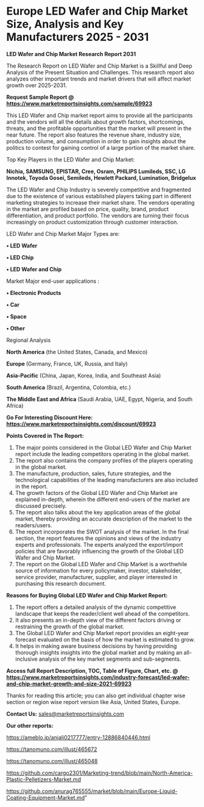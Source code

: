 # Europe LED Wafer and Chip Market Size, Analysis and Key Manufacturers 2025 - 2031

<strong>LED Wafer and Chip Market Research Report 2031</strong>

The Research Report on LED Wafer and Chip Market is a Skillful and Deep Analysis of the Present Situation and Challenges. This research report also analyzes other important trends and market drivers that will affect market growth over 2025-2031.

<strong>Request Sample Report @ <a href=https://www.marketreportsinsights.com/sample/69923>https://www.marketreportsinsights.com/sample/69923</a></strong>

This LED Wafer and Chip market report aims to provide all the participants and the vendors will all the details about growth factors, shortcomings, threats, and the profitable opportunities that the market will present in the near future. The report also features the revenue share, industry size, production volume, and consumption in order to gain insights about the politics to contest for gaining control of a large portion of the market share.

Top Key Players in the LED Wafer and Chip Market:

<strong>Nichia, SAMSUNG, EPISTAR, Cree, Osram, PHILIPS Lumileds, SSC, LG Innotek, Toyoda Gosei, Semileds, Hewlett Packard, Lumination, Bridgelux</strong>

The LED Wafer and Chip Industry is severely competitive and fragmented due to the existence of various established players taking part in different marketing strategies to increase their market share. The vendors operating in the market are profiled based on price, quality, brand, product differentiation, and product portfolio. The vendors are turning their focus increasingly on product customization through customer interaction.

LED Wafer and Chip Market Major Types are:

<strong>• LED Wafer

• LED Chip

• LED Wafer and Chip</strong>

Market Major end-user applications :

<strong>• Electronic Products

• Car

• Space

• Other</strong>

Regional Analysis

</u><strong><b>North America</b></strong> (the United States, Canada, and Mexico)

<strong><b>Europe </b></strong>(Germany, France, UK, Russia, and Italy)

<strong><b>Asia-Pacific</b></strong> (China, Japan, Korea, India, and Southeast Asia)

<strong><b>South America</b></strong> (Brazil, Argentina, Colombia, etc.)

<strong><b>The Middle East and Africa</b></strong> (Saudi Arabia, UAE, Egypt, Nigeria, and South Africa)

<strong>Go For Interesting Discount Here: <a href=https://www.marketreportsinsights.com/discount/69923>https://www.marketreportsinsights.com/discount/69923</a></strong>

<strong>Points Covered in The Report:</strong>
<ol>
  <li>The major points considered in the Global LED Wafer and Chip Market report include the leading competitors operating in the global market.</li>
  <li>The report also contains the company profiles of the players operating in the global market.</li>
  <li>The manufacture, production, sales, future strategies, and the technological capabilities of the leading manufacturers are also included in the report.</li>
  <li>The growth factors of the Global LED Wafer and Chip Market are explained in-depth, wherein the different end-users of the market are discussed precisely.</li>
  <li>The report also talks about the key application areas of the global market, thereby providing an accurate description of the market to the readers/users.</li>
  <li>The report incorporates the SWOT analysis of the market. In the final section, the report features the opinions and views of the industry experts and professionals. The experts analyzed the export/import policies that are favorably influencing the growth of the Global LED Wafer and Chip Market.</li>
  <li>The report on the Global LED Wafer and Chip Market is a worthwhile source of information for every policymaker, investor, stakeholder, service provider, manufacturer, supplier, and player interested in purchasing this research document.</li>
</ol>
<strong>Reasons for Buying Global LED Wafer and Chip Market Report:</strong>

<ol>
  <li>The report offers a detailed analysis of the dynamic competitive landscape that keeps the reader/client well ahead of the competitors.</li>
  <li>It also presents an in-depth view of the different factors driving or restraining the growth of the global market.</li>
  <li>The Global LED Wafer and Chip Market report provides an eight-year forecast evaluated on the basis of how the market is estimated to grow.</li>
  <li>It helps in making aware business decisions by having providing thorough insights insights into the global market and by making an all-inclusive analysis of the key market segments and sub-segments.</li>
</ol>
<strong>Access full Report Description, TOC, Table of Figure, Chart, etc. @ <a href=https://www.marketreportsinsights.com/industry-forecast/led-wafer-and-chip-market-growth-and-size-2021-69923>https://www.marketreportsinsights.com/industry-forecast/led-wafer-and-chip-market-growth-and-size-2021-69923</a></strong>


Thanks for reading this article; you can also get individual chapter wise section or region wise report version like Asia, United States, Europe.

<strong>Contact Us:</strong>
sales@marketreportsinsights.com

<strong>Our other reports:</strong>

<a href=https://ameblo.jp/anjali0217777/entry-12886840446.html>https://ameblo.jp/anjali0217777/entry-12886840446.html</a>

<a href=https://tanomuno.com/illust/465672>https://tanomuno.com/illust/465672</a>

<a href=https://tanomuno.com/illust/465048>https://tanomuno.com/illust/465048</a>

<a href=https://github.com/cargo2301/Marketing-trend/blob/main/North-America-Plastic-Pelletizers-Market.md>https://github.com/cargo2301/Marketing-trend/blob/main/North-America-Plastic-Pelletizers-Market.md</a>

<a href=https://github.com/anurag765555/market/blob/main/Europe-Liquid-Coating-Equipment-Market.md>https://github.com/anurag765555/market/blob/main/Europe-Liquid-Coating-Equipment-Market.md</a>"
